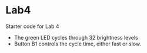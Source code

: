 # Lab4
Starter code for Lab 4

  * The green LED cycles through 32 brightness levels
  * Button B1 controls the cycle time, either fast or slow.
